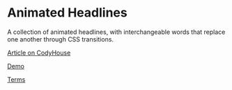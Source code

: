 Animated Headlines
=========

A collection of animated headlines, with interchangeable words that replace one another through CSS transitions.

[Article on CodyHouse](codyhouse.co/gem/css-animated-headlines/)

[Demo](codyhouse.co/demo/animated-headlines/)
 
[Terms](codyhouse.co/terms/)

